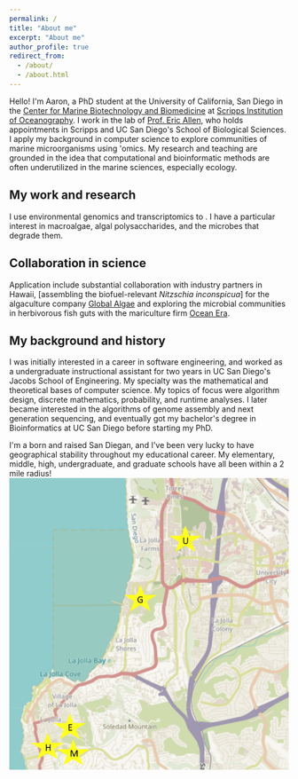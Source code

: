 ```yaml
---
permalink: /
title: "About me"
excerpt: "About me"
author_profile: true
redirect_from: 
  - /about/
  - /about.html
---
```


Hello! I'm Aaron, a PhD student at the University of California, San Diego in the [Center for Marine Biotechnology and Biomedicine](https://scripps.ucsd.edu/cmbb) at [Scripps Institution of Oceanography](https://scripps.ucsd.edu/). I work in the lab of [Prof. Eric Allen](https://eallen.scrippsprofiles.ucsd.edu/), who holds appointments in Scripps and UC San Diego's School of Biological Sciences. I apply my background in computer science to explore communities of marine microorganisms using 'omics. My research and teaching are grounded in the idea that computational and bioinformatic methods are often underutilized in the marine sciences, especially ecology.

My work and research
------
I use environmental genomics and transcriptomics to . I have a particular interest in macroalgae, algal polysaccharides, and the microbes that degrade them.  

Collaboration in science
----
Application include substantial collaboration with industry partners in Hawaii, [assembling the biofuel-relevant <i>Nitzschia inconspicua</i>] for the algaculture company [Global Algae](https://www.globalgae.com/) and exploring the microbial communities in herbivorous fish guts with the mariculture firm [Ocean Era](http://ocean-era.com/). 


My background and history
------
I was initially interested in a career in software engineering, and worked as a undergraduate instructional assistant for two years in UC San Diego's Jacobs School of Engineering. My specialty was the mathematical and theoretical bases of computer science. My topics of focus were algorithm design, discrete mathematics, probability, and runtime analyses. I later became interested in the algorithms of genome assembly and next generation sequencing, and eventually got my bachelor's degree in Bioinformatics at UC San Diego before starting my PhD.

I'm a born and raised San Diegan, and I've been very lucky to have geographical stability throughout my educational career. My elementary, middle, high, undergraduate, and graduate schools have all been within a 2 mile radius!
![](images/map_schools.PNG)
